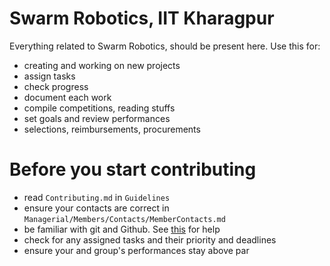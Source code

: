 # Swarm Robotics, IIT Kharagpur
Everything related to Swarm Robotics, should be present here. Use this for:
* creating and working on new projects
* assign tasks
* check progress
* document each work
* compile competitions, reading stuffs
* set goals and review performances
* selections, reimbursements, procurements

# Before you start contributing
* read `Contributing.md` in `Guidelines`
* ensure your contacts are correct in `Managerial/Members/Contacts/MemberContacts.md`
* be familiar with git and Github. See [this](https://in.udacity.com/course/how-to-use-git-and-github--ud775-india) for help
* check for any assigned tasks and their priority and deadlines
* ensure your and group's performances stay above par
